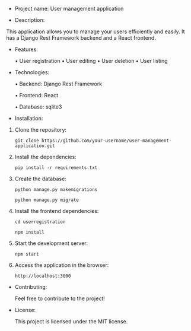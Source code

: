 - Project name: User management application

- Description:

This application allows you to manage your users efficiently and easily. It has a Django Rest Framework backend and a React frontend.

- Features:

  • User registration
  • User editing
  • User deletion
  • User listing

- Technologies:

   • Backend: Django Rest Framework
   
   • Frontend: React
   
   • Database: sqlite3


- Installation:


1. Clone the repository:

    ``git clone https://github.com/your-username/user-management-application.git``


2. Install the dependencies:

    ``pip install -r requirements.txt``

3. Create the database:

     ``python manage.py makemigrations``

     ``python manage.py migrate``

4. Install the frontend dependencies:

    ``cd userregistration``

    ``npm install``

5. Start the development server:

    ``npm start``

6. Access the application in the browser:

    ``http://localhost:3000``


- Contributing:

  Feel free to contribute to the project!

- License:

  This project is licensed under the MIT license.
